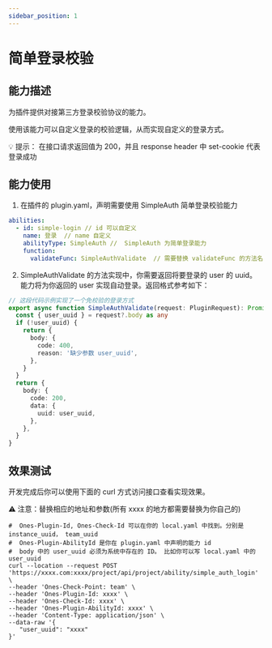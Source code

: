```yaml
---
sidebar_position: 1
---
```


# 简单登录校验

## 能力描述

为插件提供对接第三方登录校验协议的能力。

使用该能力可以自定义登录的校验逻辑，从而实现自定义的登录方式。

💡 提示： 在接口请求返回值为 200，并且 response header 中 set-cookie 代表登录成功

## 能力使用

1. 在插件的 plugin.yaml，声明需要使用 SimpleAuth 简单登录校验能力

```yaml
abilities:
  - id: simple-login // id 可以自定义
    name: 登录  // name 自定义
    abilityType: SimpleAuth //  SimpleAuth 为简单登录能力
    function:
      validateFunc: SimpleAuthValidate  // 需要替换 validateFunc 的方法名
```

2. SimpleAuthValidate 的方法实现中，你需要返回将要登录的 user 的 uuid。能力将为你返回的 user 实现自动登录。返回格式参考如下：

```ts
// 这段代码示例实现了一个免校验的登录方式
export async function SimpleAuthValidate(request: PluginRequest): Promise<PluginResponse> {
  const { user_uuid } = request?.body as any
  if (!user_uuid) {
    return {
      body: {
        code: 400,
        reason: '缺少参数 user_uuid',
      },
    }
  }
  return {
    body: {
      code: 200,
      data: {
        uuid: user_uuid,
      },
    },
  }
}
```

## 效果测试

开发完成后你可以使用下面的 curl 方式访问接口查看实现效果。

⚠️ 注意：替换相应的地址和参数(所有 xxxx 的地方都需要替换为你自己的)

```
#  Ones-Plugin-Id, Ones-Check-Id 可以在你的 local.yaml 中找到。分别是 instance_uuid， team_uuid
#  Ones-Plugin-AbilityId 是你在 plugin.yaml 中声明的能力 id
#  body 中的 user_uuid 必须为系统中存在的 ID。 比如你可以写 local.yaml 中的 user_uuid
curl --location --request POST 'https://xxxx.com:xxxx/project/api/project/ability/simple_auth_login' \
--header 'Ones-Check-Point: team' \
--header 'Ones-Plugin-Id: xxxx' \
--header 'Ones-Check-Id: xxxx' \
--header 'Ones-Plugin-AbilityId: xxxx' \
--header 'Content-Type: application/json' \
--data-raw '{
   "user_uuid": "xxxx"
}'
```
